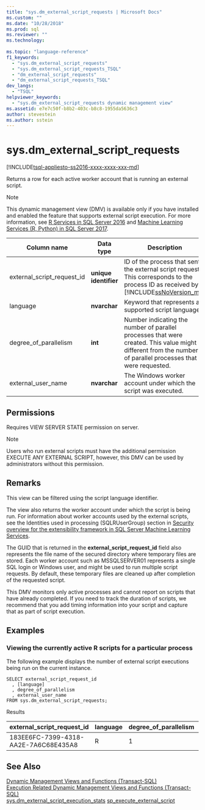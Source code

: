 ```yaml
---
title: "sys.dm_external_script_requests | Microsoft Docs"
ms.custom: ""
ms.date: "10/28/2018"
ms.prod: sql
ms.reviewer: ""
ms.technology: 
  
ms.topic: "language-reference"
f1_keywords: 
  - "sys.dm_external_script_requests"
  - "sys.dm_external_script_requests_TSQL"
  - "dm_external_script_requests"
  - "dm_external_script_requests_TSQL"
dev_langs: 
  - "TSQL"
helpviewer_keywords: 
  - "sys.dm_external_script_requests dynamic management view"
ms.assetid: e7e7c50f-b8b2-403c-b8c8-1955da5636c3
author: stevestein
ms.author: sstein
---
```

# sys.dm_external_script_requests
[!INCLUDE[tsql-appliesto-ss2016-xxxx-xxxx-xxx-md](../../includes/tsql-appliesto-ss2016-xxxx-xxxx-xxx-md.md)]

Returns a row for each active worker account that is running an external script.
  
> [!NOTE] 
>  
> This dynamic management view (DMV) is available only if you have installed and enabled the feature that supports external script execution. For more information, see [R Services in SQL Server 2016](../../advanced-analytics/r/sql-server-r-services.md) and  [Machine Learning Services (R, Python) in SQL Server 2017](../../advanced-analytics/what-is-sql-server-machine-learning.md).  
  
|Column name|Data type|Description|  
|-----------------|---------------|-----------------|  
|external_script_request_id|**unique identifier**|ID of the process that sent the external script request. This corresponds to the process ID as received by [!INCLUDE[ssNoVersion_md](../../includes/ssnoversion-md.md)]|  
|language|**nvarchar**|Keyword that represents a supported script language. |  
|degree_of_parallelism|**int**|Number indicating the number of parallel processes that were created. This value might be different from the number of parallel processes that were requested.|  
|external_user_name|**nvarchar**|The Windows worker account under which the script was executed.|  
  
## Permissions  
 Requires VIEW SERVER STATE permission on server.  
  
> [!NOTE]
>   
>  Users who run external scripts must have the additional permission EXECUTE ANY EXTERNAL SCRIPT, however, this DMV can be used by administrators without this permission. 
  
## Remarks  

This view can be filtered using the script language identifier.

The view also returns the worker account under which the script is being run. For information about worker accounts used by the external scripts, see the Identities used in processing (SQLRUserGroup) section in [Security overview for the extensibility framework in SQL Server Machine Learning Services](../../advanced-analytics/concepts/security.md#sqlrusergroup).

The GUID that is returned in the **external_script_request_id** field also represents the file name of the secured directory where temporary files are stored. Each worker account such as MSSQLSERVER01 represents a single SQL login or Windows user, and might be used to run multiple script requests. By default, these temporary files are cleaned up after completion of the requested script.
 
This DMV monitors only active processes and cannot report on scripts that have already completed. If you need to track the duration of scripts, we recommend that you add timing information into your script and capture that as part of script execution.

## Examples  
  
### Viewing the currently active R scripts for a particular process 
 The following example displays the number of external script executions being run on the current instance.  
  
```  
SELECT external_script_request_id 
  , [language]
  , degree_of_parallelism
  , external_user_name
FROM sys.dm_external_script_requests; 
```  

Results  


external_script_request_id  |language  |degree_of_parallelism  |external_user_name  
---------|---------|---------|---------
183EE6FC-7399-4318-AA2E-7A6C68E435A8     |     R    |      1   |  MSSQLSERVER01       


  
## See Also  
 [Dynamic Management Views and Functions &#40;Transact-SQL&#41;](~/relational-databases/system-dynamic-management-views/system-dynamic-management-views.md)   
 [Execution Related Dynamic Management Views and Functions &#40;Transact-SQL&#41;](../../relational-databases/system-dynamic-management-views/execution-related-dynamic-management-views-and-functions-transact-sql.md)  
[sys.dm_external_script_execution_stats](../../relational-databases/system-dynamic-management-views/sys-dm-external-script-execution-stats.md)
[sp_execute_external_script](../../relational-databases/system-stored-procedures/sp-execute-external-script-transact-sql.md)  
  

